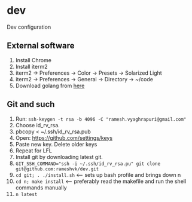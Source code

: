 # dev
Dev configuration

## External software

1. Install Chrome
2. Install iterm2
3. iterm2 -> Preferences -> Color -> Presets -> Solarized Light
4. iterm2 -> Preferences -> General -> Directory -> ~/code
8. Download golang from [here](https://golang.org/dl/)

## Git and such

1. Run: `ssh-keygen -t rsa -b 4096 -C "ramesh.vyaghrapuri@gmail.com"`
2. Choose id_rv_rsa.
3. pbcopy < ~/.ssh/id_rv_rsa.pub
4. Open: https://github.com/settings/keys
5. Paste new key.  Delete older keys
6. Repeat for LFL
7. Install git by downloading latest git.
8. `GIT_SSH_COMMAND="ssh -i ~/.ssh/id_rv_rsa.pu" git clone git@github.com:rameshvk/dev.git`
9. `cd git; . ./install.sh` <-- sets up bash profile and brings down n
10. `cd n; make install`  <-- preferably read the makefile and run the shell commands manually
11. `n latest`
